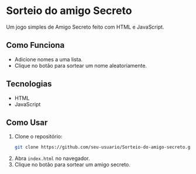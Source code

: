 # Sorteio do amigo Secreto

Um jogo simples de Amigo Secreto feito com HTML e JavaScript.

## Como Funciona
- Adicione nomes a uma lista.
- Clique no botão para sortear um nome aleatoriamente.

## Tecnologias
- HTML
- JavaScript

## Como Usar
1. Clone o repositório:
   ```bash
   git clone https://github.com/seu-usuario/Sorteio-do-amigo-secreto.git
   ```
2. Abra `index.html` no navegador.
3. Clique no botão para sortear um amigo secreto.

